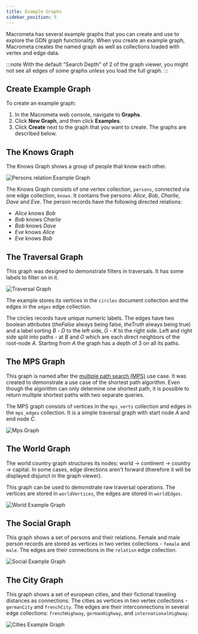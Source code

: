 ```yaml
---
title: Example Graphs
sidebar_position: 5
---
```


Macrometa has several example graphs that you can create and use to explore the GDN graph functionality. When you create an example graph, Macrometa creates the named graph as well as collections loaded with vertex and edge data.

:::note
With the default "Search Depth" of 2 of the graph viewer, you might not see all edges of some graphs unless you load the full graph.
:::

## Create Example Graph

To create an example graph:

1. In the Macrometa web console, navigate to **Graphs**.
2. Click **New Graph**, and then click **Examples**.
3. Click **Create** next to the graph that you want to create. The graphs are described below.

## The Knows Graph

The Knows Graph shows a group of people that know each other.

![Persons relation Example Graph](/img/graphs/knows_graph.png)

The Knows Graph consists of one vertex collection, `persons`, connected via one edge collection, `knows`.
It contains five persons: _Alice_, _Bob_, _Charlie_, _Dave_ and _Eve_.
The person records have the following directed relations:

- _Alice_ knows _Bob_
- _Bob_ knows _Charlie_
- _Bob_ knows _Dave_
- _Eve_ knows _Alice_
- _Eve_ knows _Bob_

## The Traversal Graph

This graph was designed to demonstrate filters in traversals. It has some labels to filter on in it.

![Traversal Graph](/img/graphs/traversal_graph.png)

The example stores its vertices in the `circles` document collection and the edges in the  `edges` edge collection.

The circles records have unique numeric labels. The edges have two boolean attributes (_theFalse_ always being false, _theTruth_ always being true) and a label sorting _B_ - _D_ to the left side, _G_ - _K_ to the right side. Left and right side split into paths - at _B_ and _G_ which are each direct neighbors of the root-node _A_. Starting from _A_ the graph has a depth of 3 on all its paths.

## The MPS Graph

This graph is named after the [multiple path search (MPS)](multiple-path-search.md) use case. It was created to demonstrate a use case of the shortest path algorithm. Even though the algorithm can only determine one shortest path, it is possible to return multiple shortest paths with two separate queries.

The MPS graph consists of vertices in the `mps_verts` collection and edges in the `mps_edges` collection. It is a simple traversal graph with start node _A_ and end node _C_.

![Mps Graph](/img/graphs/mps_graph.png)

## The World Graph

The world country graph structures its nodes: world → continent → country → capital. In some cases, edge directions aren't forward (therefore it will be displayed disjunct in the graph viewer).

This graph can be used to demonstrate raw traversal operations. The vertices are stored in `worldVertices`, the edges are stored in `worldEdges`.

![World Example Graph](/img/graphs/world-graph.png)

## The Social Graph

This graph shows a set of persons and their relations. Female and male person records are stored as vertices in two vertex collections - `female` and `male`. The edges are their connections in the `relation` edge collection.

![Social Example Graph](/img/graphs/social-graph.png)

## The City Graph

This graph shows a set of european cities, and their fictional traveling distances as connections. The cities as vertices in two vertex collections - `germanCity` and `frenchCity`. The edges are their interconnections in several edge collections: `frenchHighway`, `germanHighway`, and `internationalHighway`.

![Cities Example Graph](/img/graphs/cities_graph.png)
